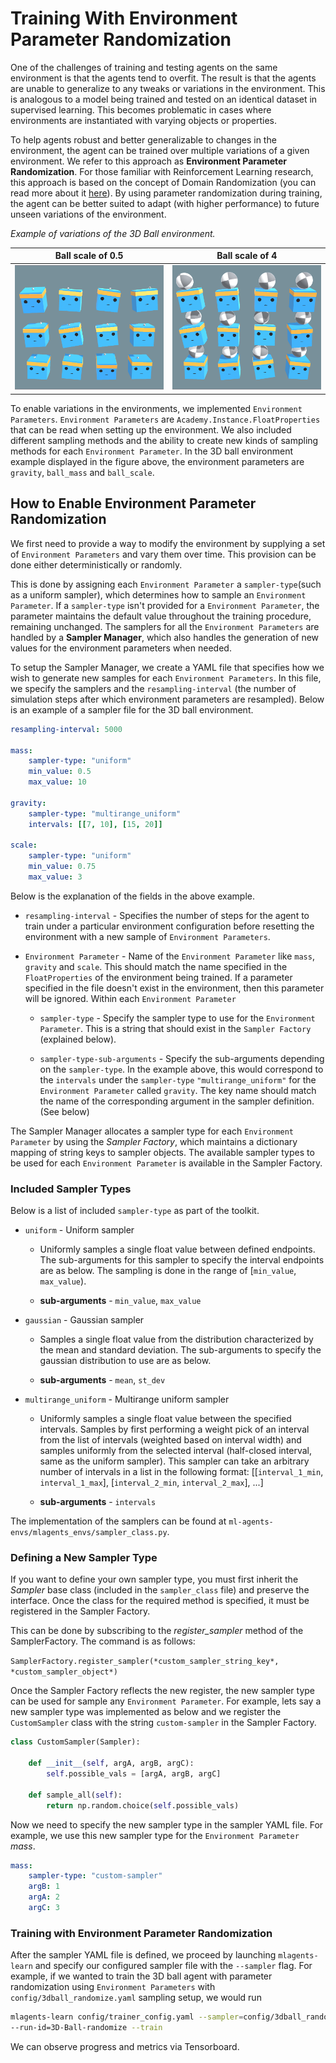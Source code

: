 # Training With Environment Parameter Randomization

One of the challenges of training and testing agents on the same
environment is that the agents tend to overfit. The result is that the
agents are unable to generalize to any tweaks or variations in the environment.
This is analogous to a model being trained and tested on an identical dataset
in supervised learning. This becomes problematic in cases where environments
are instantiated with varying objects or properties.

To help agents robust and better generalizable to changes in the environment, the agent
can be trained over multiple variations of a given environment. We refer to this approach as **Environment Parameter Randomization**. For those familiar with Reinforcement Learning research, this approach is based on the concept of Domain Randomization (you can read more about it [here](https://arxiv.org/abs/1703.06907)). By using parameter randomization
during training, the agent can be better suited to adapt (with higher performance)
to future unseen variations of the environment.

_Example of variations of the 3D Ball environment._

Ball scale of 0.5          |  Ball scale of 4
:-------------------------:|:-------------------------:
![](images/3dball_small.png)  |  ![](images/3dball_big.png)


To enable variations in the environments, we implemented `Environment Parameters`.
`Environment Parameters` are `Academy.Instance.FloatProperties` that can be read when setting
up the environment. We
also included different sampling methods and the ability to create new kinds of
sampling methods for each `Environment Parameter`. In the 3D ball environment example displayed
in the figure above, the environment parameters are `gravity`, `ball_mass` and `ball_scale`.


## How to Enable Environment Parameter Randomization

We first need to provide a way to modify the environment by supplying a set of `Environment Parameters`
and vary them over time. This provision can be done either deterministically or randomly.

This is done by assigning each `Environment Parameter` a `sampler-type`(such as a uniform sampler),
which determines how to sample an `Environment
Parameter`. If a `sampler-type` isn't provided for a
`Environment Parameter`, the parameter maintains the default value throughout the
training procedure, remaining unchanged. The samplers for all the `Environment Parameters`
are handled by a **Sampler Manager**, which also handles the generation of new
values for the environment parameters when needed.

To setup the Sampler Manager, we create a YAML file that specifies how we wish to
generate new samples for each `Environment Parameters`. In this file, we specify the samplers and the
`resampling-interval` (the number of simulation steps after which environment parameters are
resampled). Below is an example of a sampler file for the 3D ball environment.

```yaml
resampling-interval: 5000

mass:
    sampler-type: "uniform"
    min_value: 0.5
    max_value: 10

gravity:
    sampler-type: "multirange_uniform"
    intervals: [[7, 10], [15, 20]]

scale:
    sampler-type: "uniform"
    min_value: 0.75
    max_value: 3

```

Below is the explanation of the fields in the above example.

* `resampling-interval` - Specifies the number of steps for the agent to
train under a particular environment configuration before resetting the
environment with a new sample of `Environment Parameters`.

* `Environment Parameter` - Name of the `Environment Parameter` like `mass`, `gravity` and `scale`. This should match the name
specified in the `FloatProperties` of the environment being trained. If a parameter specified in the file doesn't exist in the
environment, then this parameter will be ignored.  Within each `Environment Parameter`

    * `sampler-type` - Specify the sampler type to use for the `Environment Parameter`.
    This is a string that should exist in the `Sampler Factory` (explained
    below).

    * `sampler-type-sub-arguments` - Specify the sub-arguments depending on the `sampler-type`.
    In the example above, this would correspond to the `intervals`
    under the `sampler-type` `"multirange_uniform"` for the `Environment Parameter` called `gravity`.
    The key name should match the name of the corresponding argument in the sampler definition.
    (See below)

The Sampler Manager allocates a sampler type for each `Environment Parameter` by using the *Sampler Factory*,
which maintains a dictionary mapping of string keys to sampler objects. The available sampler types
to be used for each `Environment Parameter` is available in the Sampler Factory.

### Included Sampler Types

Below is a list of included `sampler-type` as part of the toolkit.

* `uniform` - Uniform sampler
    *   Uniformly samples a single float value between defined endpoints.
        The sub-arguments for this sampler to specify the interval
        endpoints are as below. The sampling is done in the range of
        [`min_value`, `max_value`).

    * **sub-arguments** - `min_value`, `max_value`

* `gaussian` - Gaussian sampler
    *   Samples a single float value from the distribution characterized by
        the mean and standard deviation. The sub-arguments to specify the
        gaussian distribution to use are as below.

    * **sub-arguments** - `mean`, `st_dev`

* `multirange_uniform` - Multirange uniform sampler
    *   Uniformly samples a single float value between the specified intervals.
        Samples by first performing a weight pick of an interval from the list
        of intervals (weighted based on interval width) and samples uniformly
        from the selected interval (half-closed interval, same as the uniform
        sampler). This sampler can take an arbitrary number of intervals in a
        list in the following format:
    [[`interval_1_min`, `interval_1_max`], [`interval_2_min`, `interval_2_max`], ...]

    * **sub-arguments** - `intervals`

The implementation of the samplers can be found at `ml-agents-envs/mlagents_envs/sampler_class.py`.

### Defining a New Sampler Type

If you want to define your own sampler type, you must first inherit the *Sampler*
base class (included in the `sampler_class` file) and preserve the interface.
Once the class for the required method is specified, it must be registered in the Sampler Factory.

This can be done by subscribing to the *register_sampler* method of the SamplerFactory. The command
is as follows:

`SamplerFactory.register_sampler(*custom_sampler_string_key*, *custom_sampler_object*)`

Once the Sampler Factory reflects the new register, the new sampler type can be used for sample any
`Environment Parameter`. For example, lets say a new sampler type was implemented as below and we register
the `CustomSampler` class with the string `custom-sampler` in the Sampler Factory.

```python
class CustomSampler(Sampler):

    def __init__(self, argA, argB, argC):
        self.possible_vals = [argA, argB, argC]

    def sample_all(self):
        return np.random.choice(self.possible_vals)
```

Now we need to specify the new sampler type in the sampler YAML file. For example, we use this new
sampler type for the `Environment Parameter` *mass*.

```yaml
mass:
    sampler-type: "custom-sampler"
    argB: 1
    argA: 2
    argC: 3
```

### Training with Environment Parameter Randomization

After the sampler YAML file is defined, we proceed by launching `mlagents-learn` and specify
our configured sampler file with the `--sampler` flag. For example, if we wanted to train the
3D ball agent with parameter randomization using `Environment Parameters` with `config/3dball_randomize.yaml`
sampling setup, we would run

```sh
mlagents-learn config/trainer_config.yaml --sampler=config/3dball_randomize.yaml
--run-id=3D-Ball-randomize --train
```

We can observe progress and metrics via Tensorboard.
